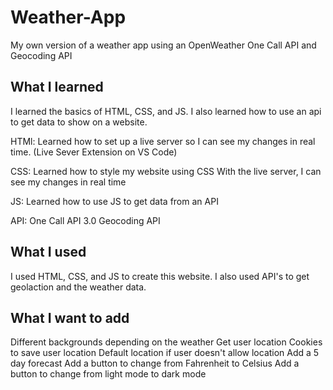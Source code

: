 # Weather-App
 My own version of a weather app using an OpenWeather One Call API and Geocoding API

## What I learned
I learned the basics of HTML, CSS, and JS. I also learned how to use an api to get data to show on a website.

HTMl:
Learned how to set up a live server so I can see my changes in real time. (Live Sever Extension on VS Code)

CSS:
Learned how to style my website using CSS
With the live server, I can see my changes in real time

JS:
Learned how to use JS to get data from an API

API:
One Call API 3.0
Geocoding API

## What I used
I used HTML, CSS, and JS to create this website. I also used API's to get geolaction and the weather data.

## What I want to add

Different backgrounds depending on the weather
Get user location
Cookies to save user location
Default location if user doesn't allow location
Add a 5 day forecast
Add a button to change from Fahrenheit to Celsius
Add a button to change from light mode to dark mode